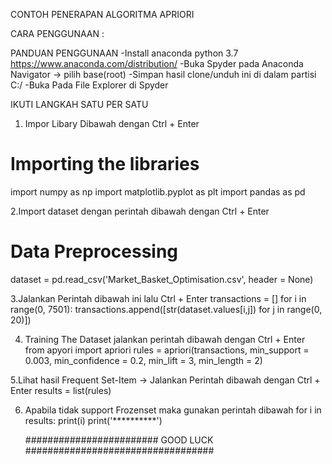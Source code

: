 CONTOH PENERAPAN ALGORITMA APRIORI

CARA PENGGUNAAN :

PANDUAN PENGGUNAAN
-Install anaconda python 3.7 https://www.anaconda.com/distribution/
-Buka Spyder pada Anaconda Navigator -> pilih base(root)
-Simpan hasil clone/unduh ini di dalam partisi C:/
-Buka Pada File Explorer di Spyder

IKUTI LANGKAH SATU PER SATU

1. Impor Libary Dibawah dengan Ctrl + Enter
# Importing the libraries
import numpy as np
import matplotlib.pyplot as plt
import pandas as pd

2.Import dataset dengan perintah dibawah dengan Ctrl + Enter
# Data Preprocessing
dataset = pd.read_csv('Market_Basket_Optimisation.csv', header = None)

3.Jalankan Perintah dibawah ini lalu Ctrl + Enter
transactions = []
for i in range(0, 7501):
    transactions.append([str(dataset.values[i,j]) for j in range(0, 20)])
	
4. Training The Dataset jalankan perintah dibawah dengan Ctrl + Enter
from apyori import apriori
rules = apriori(transactions, min_support = 0.003, min_confidence = 0.2, min_lift = 3, min_length = 2)

5.Lihat hasil Frequent Set-Item -> Jalankan Perintah dibawah dengan Ctrl + Enter
results = list(rules)

6. Apabila tidak support Frozenset maka gunakan perintah dibawah
for i in results:
    print(i)
    print('**********')
	
	######################## GOOD LUCK ##################################





